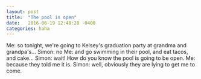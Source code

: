 ```yaml
---
layout: post
title:  "The pool is open"
date:   2016-06-19 12:48:28 -0400
categories: haha
---
```


Me: so tonight, we're going to Kelsey's graduation party at grandma and grandpa's...
Simon: no
Me: and go swimming in their pool, and eat tacos, and cake...
Simon: wait! How do you know the pool is going to be open.
Me: because they told me it is.
Simon: well, obviously they are lying to get me to come.
